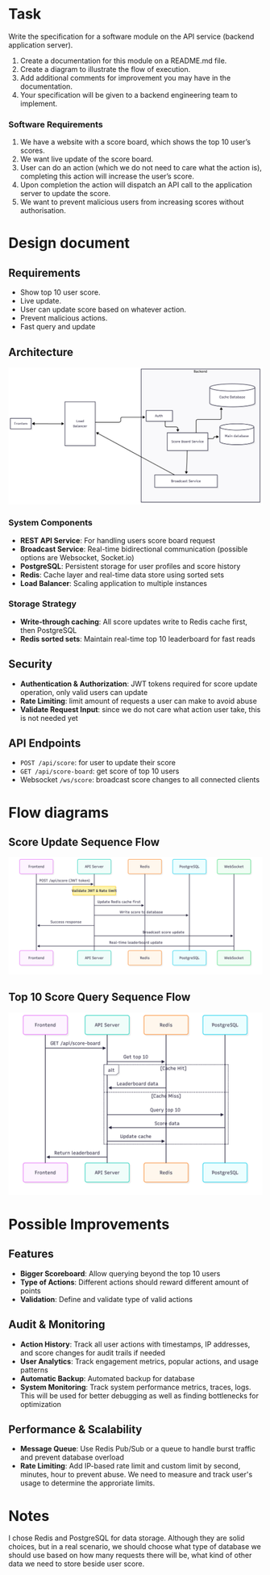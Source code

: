 # Task

Write the specification for a software module on the API service (backend application server).

1. Create a documentation for this module on a README.md file.
2. Create a diagram to illustrate the flow of execution.
3. Add additional comments for improvement you may have in the documentation.
4. Your specification will be given to a backend engineering team to implement.

### Software Requirements

1. We have a website with a score board, which shows the top 10 user’s scores.
2. We want live update of the score board.
3. User can do an action (which we do not need to care what the action is), completing this action will increase the user’s score.
4. Upon completion the action will dispatch an API call to the application server to update the score.
5. We want to prevent malicious users from increasing scores without authorisation.

# Design document

## Requirements

- Show top 10 user score.
- Live update.
- User can update score based on whatever action.
- Prevent malicious actions.
- Fast query and update

## Architecture

![Architecture](./diagrams/architecture.png)

### System Components

- **REST API Service**: For handling users score board request
- **Broadcast Service**: Real-time bidirectional communication (possible options are Websocket, Socket.io)
- **PostgreSQL**: Persistent storage for user profiles and score history
- **Redis**: Cache layer and real-time data store using sorted sets
- **Load Balancer**: Scaling application to multiple instances

### Storage Strategy

- **Write-through caching**: All score updates write to Redis cache first, then PostgreSQL
- **Redis sorted sets**: Maintain real-time top 10 leaderboard for fast reads

## Security

- **Authentication & Authorization**: JWT tokens required for score update operation, only valid users can update
- **Rate Limiting**: limit amount of requests a user can make to avoid abuse
- **Validate Request Input**: since we do not care what action user take, this is not needed yet

## API Endpoints

- `POST /api/score`: for user to update their score
- `GET /api/score-board`: get score of top 10 users
- Websocket `/ws/score`: broadcast score changes to all connected clients

# Flow diagrams

## Score Update Sequence Flow

![Update score flow](./diagrams/score-board-update.png)

## Top 10 Score Query Sequence Flow

![Get score flow](./diagrams/score-board-get.png)

# Possible Improvements

## Features

- **Bigger Scoreboard**: Allow querying beyond the top 10 users
- **Type of Actions**: Different actions should reward different amount of points
- **Validation**: Define and validate type of valid actions

## Audit & Monitoring

- **Action History**: Track all user actions with timestamps, IP addresses, and score changes for audit trails if needed
- **User Analytics**: Track engagement metrics, popular actions, and usage patterns
- **Automatic Backup**: Automated backup for database
- **System Monitoring**: Track system performance metrics, traces, logs. This will be used for better debugging as well as finding bottlenecks for optimization

## Performance & Scalability

- **Message Queue**: Use Redis Pub/Sub or a queue to handle burst traffic and prevent database overload
- **Rate Limiting**: Add IP-based rate limit and custom limit by second, minutes, hour to prevent abuse. We need to measure and track user's usage to determine the approriate limits.

# Notes

I chose Redis and PostgreSQL for data storage. Although they are solid choices, but in a real scenario, we should choose what type of database we should use based on how many requests there will be, what kind of other data we need to store beside user score.
